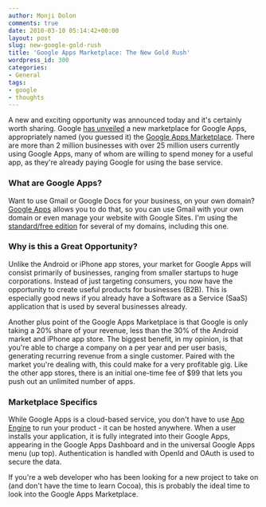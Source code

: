 ```yaml
---
author: Monji Dolon
comments: true
date: 2010-03-10 05:14:42+00:00
layout: post
slug: new-google-gold-rush
title: 'Google Apps Marketplace: The New Gold Rush'
wordpress_id: 300
categories:
- General
tags:
- google
- thoughts
---
```


A new and exciting opportunity was announced today and it's certainly worth sharing.  Google [has unveiled](http://googleblog.blogspot.com/2010/03/open-for-business-google-apps.html) a new marketplace for Google Apps, appropriately named (you guessed it) the [Google Apps Marketplace](http://google.com/appsmarketplace).  There are more than 2 million businesses with over 25 million users currently using Google Apps, many of whom are willing to spend money for a useful app, as they're already paying Google for using the base service.



### What are Google Apps?


Want to use Gmail or Google Docs for your business, on your own domain?  [Google Apps](http://www.google.com/apps/intl/en/business/index.html) allows you to do that, so you can use Gmail with your own domain or even manage your website with Google Sites.  I'm using the [standard/free edition](http://www.google.com/apps/intl/en/group/index.html) for several of my domains, including this one.



### Why is this a Great Opportunity?


Unlike the Android or iPhone app stores, your market for Google Apps will consist primarily of businesses, ranging from smaller startups to huge corporations.  Instead of just targeting consumers, you now have the opportunity to create useful products for businesses (B2B).  This is especially good news if you already have a Software as a Service (SaaS) application that is used by several businesses already.

Another plus point of the Google Apps Marketplace is that Google is only taking a 20% share of your revenue, less than the 30% of the Android market and iPhone app store.  The biggest benefit, in my opinion, is that you're able to charge a company on a per year and per user basis, generating recurring revenue from a single customer.  Paired with the market you're dealing with, this could make for a very profitable gig.  Like the other app stores, there is an initial one-time fee of $99 that lets you push out an unlimited number of apps.



### Marketplace Specifics


While Google Apps is a cloud-based service, you don't have to use [App Engine](http://code.google.com/appengine/) to run your product - it can be hosted anywhere.  When a user installs your application, it is fully integrated into their Google Apps, appearing in the Google Apps Dashboard and in the universal Google Apps menu (up top).  Authentication is handled with OpenId and OAuth is used to secure the data.



If you're a web developer who has been looking for a new project to take on (and don't have the time to learn Cocoa), this is probably the ideal time to look into the Google Apps Marketplace.
